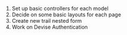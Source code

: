 1. Set up basic controllers for each model
2.  Decide on some basic layouts for each page
3.  Create new trail nested form
4.  Work on Devise Authentication
